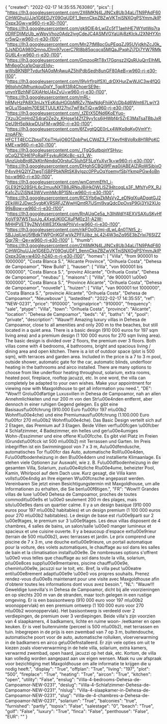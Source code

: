 {
"created": "2022-02-17 14:35:55.763080",
"pics": [
"https://lh3.googleusercontent.com/2X6MKN4LJlNCx8Ub34aLiTN9PAdF60CiHWGhuUJJe1G6EDJY09OqUDF1_9ennCkpZBZwVKTniSNXOgPSYmmJkIPOxpx3Gw=w960-rj-e30-l100",
"https://lh3.googleusercontent.com/gk9DlE4rLwIZc5fT1aehHE7WYqtWq7ra0DRFDliMzUb_wWpyVhoz0Adz2jvgCdeJC4ASMVGYaUAj8zKIckJ2XNHYXncr5wQ=w960-rj-e30-l100",
"https://lh3.googleusercontent.com/Mn27tM8pcGuPEqqZJ95UVjdkhZcJ0k_5JsNDGA980QmnqJDIm97vcerC7Rl8b85qcqcq5MlQaJPxqhZj7Dj7YW7RMkGU6L4=w960-rj-e30-l100",
"https://lh3.googleusercontent.com/GmzooRtT8x17Gqnsz2lQsRUuQrrElhMLMh6pgOca1pOqjrzEIdy-wWsBKNBPTvdurNA0qMrAwuAZ5hiPdbSedh8unGF80AeB=w960-rj-e30-l100",
"https://lh3.googleusercontent.com/l9lyIrfIrplfSXl_drDXHurZwWJiC3w4fQG96tqIvhGMhunkouDqlY_TgpR13R4ChoerSE9e-unynYBzhNFGXiAHpU4xZyU=w960-rj-e30-l100",
"https://lh3.googleusercontent.com/mRL-hRMyHzPA8X3njJxYEsKduHGGbMRZv7NwNdgFhiiKVcDb4d6Wmt67LwjY3wOLu1SqaIm70ESETUULKf27tyi7wF8xTiQ=w960-rj-e30-l100",
"https://lh3.googleusercontent.com/_tZEtX5DNd6KoEYuo-7Xzu3CmHrdZS4raOZe2v_KHgse14ZfZ9yy1cs6jHWbf4rSZrE3MaTsaTBbJxROeU9H5plkkwDUsFM=w960-rj-e30-l100",
"https://lh3.googleusercontent.com/6fZvgtQQE0rLx4WKp9qKy0VmYY-znpAFN-HFCTT4ECCZbsqTXsiTHuijO6O1ZpbPwLCWdZ3_FTXevfH8VoRx8H1RPoKCkME=w960-rj-e30-l100",
"https://lh3.googleusercontent.com/_ITgQSutbqjnYSHvu-qCqQZ1DH61PoRaiFFsykuR0KcBc-sz3_W-IAnzUobBrd82kKtnNmdqO0rstuC5luhSF5LqYuXyr1k=w960-rj-e30-l100",
"https://lh3.googleusercontent.com/DHghSCBQI9fFwa0ilABEAlZjRoWSjbixOP4vylHjQ2IYZtwgTjSBPPbkNRtSK8yIgzc0PPuOqYoemyfSbjYkmpPGw4oBnho=w960-rj-e30-l100",
"https://lh3.googleusercontent.com/wnCqmmEfh1_i-GLE92fQ2BSHL6c2muuNXTB8JRNoJBjHkDWLlSZ94tcqgLs3F_MfsYyPX_RJKa1cZUZjSN43WVvmhMc8P1SN=w960-rj-e30-l100",
"https://lh3.googleusercontent.com/RC5Yb6wZkMsVy2_eDNgIXuADqqtGJ22EkjWi2JDwc5ygbKVRSRFJZWwHQmtR7lJSml9vaQdcDpOvsP9Gj3Yli2XUo99sBow=w960-rj-e30-l100",
"https://lh3.googleusercontent.com/RnAUqCe5a_h3IhWdlY4EXVSAXuSKyHfXgVF97W5TsujJg_4XxgUKI0CXuPM0z31-A2W-MHHPVET9yZNVI4WE3fXknkPhVvI=w960-rj-e30-l100",
"https://lh3.googleusercontent.com/rikFOo0Umj-dLwL4n0TNt5_z-SBJJqlUeU5fBdkTWPOrjKGFwVkZPFIUibz_bL42i4W3qZq95E3bZrlxi76SIZZQqr7R--Qe=w960-rj-e30-l100"
],
"thumb": "https://lh3.googleusercontent.com/2X6MKN4LJlNCx8Ub34aLiTN9PAdF60CiHWGhuUJJe1G6EDJY09OqUDF1_9ennCkpZBZwVKTniSNXOgPSYmmJkIPOxpx3Gw=w400-h240-n-rj-e30-l100",
"homes": [
"Villa",
"from 900001 to 1000000",
"Costa Blanca S.",
"Alicante Province",
"Orihuela Costa",
"Dehesa de Campoamor",
"New Build"
],
"hauser": [
"Villa",
"von 900001 bis 1000000",
"Costa Blanca S.",
"provinz Alicante",
"Orihuela Costa",
"Dehesa de Campoamor",
"neubau"
],
"maisons": [
"Villa",
"de 900001 \u00e0 1000000",
"Costa Blanca S.",
"Province Alicante",
"Orihuela Costa",
"Dehesa de Campoamor",
"nouvelle"
],
"huizen": [
"Villa",
"van 900001 tot 1000000",
"Costa Blanca S.",
"provincie Alicante",
"Orihuela Costa",
"Dehesa de Campoamor",
"Nieuwbouw"
],
"lastedited": "2022-02-17 14:35:55",
"ref": "NEW-0231",
"price": "910000",
"originalprice": "910000",
"frequency": "sale",
"ptype": "Villa",
"town": "Orihuela Costa",
"province": "Alicante",
"location": "Dehesa de Campoamor",
"beds": "4",
"baths": "4",
"pool": "private",
"description": "Wauw!!! Amazing luxury villas in Dehesa de Campoamor, close to all amenities and only 200 m to the beaches, but still located in a quiet area. There is a basic design (910 000 euros for 197 sqm living area) and a premium design (1 100 000 euros for 270 sqm living area). The basic design is divided over 2 floors, the premium over 3 floors. Both villas come with 4 bedrooms, 4 bathrooms, bright and spacious living / dining area and open kitchen. There is a lot of outdoor space (plot is 500 sqm), with terraces and garden area. Included in the price is a 7 to 3 m pool, outside shower, automatic gate for the car, automatic blinds, underfloor heating in the bathrooms and airco installed. There are many options to choose from like underfloor heating throughout, solarium, extra rooms, heated pool, fireplace, rooftop jacuzzi, etc. In one word, the villa can completely be adapted to your own wishes. Make your appointment for viewing now with Maxgoldhouse to get all information you need.",
"DE": "Wow!!! Gro\u00dfartige Luxusvillen in Dehesa de Campoamor, nah an allen Annehmlichkeiten und nur 200 m von den Str\u00e4nden entfernt, aber dennoch in einer ruhigen Gegend gelegen. Es gibt eine Basisausf\u00fchrung (910.000 Euro f\u00fcr 197 m\u00b2 Wohnfl\u00e4che) und eine Premiumausf\u00fchrung (1.100.000 Euro f\u00fcr 270 m\u00b2 Wohnfl\u00e4che). Das Basic Design verteilt sich auf 2 Etagen, das Premium auf 3 Etagen. Beide Villen verf\u00fcgen \u00fcber 4 Schlafzimmer, 4 Badezimmer, ein helles und ger\u00e4umiges Wohn-/Esszimmer und eine offene K\u00fcche. Es gibt viel Platz im Freien (Grundst\u00fcck ist 500 m\u00b2) mit Terrassen und Garten. Im Preis inbegriffen ist ein Swimmingpool von 7 x 3 m, Au\u00dfendusche, automatisches Tor f\u00fcr das Auto, automatische Rolll\u00e4den, Fu\u00dfbodenheizung in den B\u00e4dern und installierte Klimaanlage. Es stehen viele Optionen zur Auswahl, wie z. B. Fu\u00dfbodenheizung in der gesamten Villa, Solarium, zus\u00e4tzliche R\u00e4ume, beheizter Pool, Kamin, Whirlpool auf dem Dach usw. Kurz gesagt, die Villa kann vollst\u00e4ndig an Ihre eigenen W\u00fcnsche angepasst werden. Vereinbaren Sie jetzt einen Besichtigungstermin mit Maxgoldhouse, um alle Informationen zu erhalten, die Sie ben\u00f6tigen.",
"FR": "Wow!!! Grandes villas de luxe \u00e0 Dehesa de Campoamor, proches de toutes commodit\u00e9s et \u00e0 seulement 200 m des plages, mais situ\u00e9es dans un quartier calme. Il y a un design basique (910 000 euros pour 197 m\u00b2 habitables) et un design premium (1 100 000 euros pour 270 m\u00b2 habitables). Le design de base est r\u00e9parti sur 2 \u00e9tages, le premium sur 3 \u00e9tages. Les deux villas disposent de 4 chambres, 4 salles de bains, un salon/salle \u00e0 manger lumineux et spacieux et une cuisine ouverte. Il y a beaucoup d'espace ext\u00e9rieur (terrain de 500 m\u00b2), avec terrasses et jardin. Le prix comprend une piscine de 7 x 3 m, une douche ext\u00e9rieure, un portail automatique pour la voiture, des volets automatiques, le chauffage au sol dans les salles de bain et la climatisation install\u00e9e. De nombreuses options s'offrent \u00e0 vous telles que chauffage au sol dans toute la villa, solarium, pi\u00e8ces suppl\u00e9mentaires, piscine chauff\u00e9e, chemin\u00e9e, jacuzzi sur le toit, etc. Bref, la villa peut \u00eatre enti\u00e8rement adapt\u00e9e \u00e0 vos propres souhaits. Prenez rendez-vous d\u00e8s maintenant pour une visite avec Maxgoldhouse afin d'obtenir toutes les informations dont vous avez besoin.",
"NL": "Wauw!!! Geweldige luxevilla's in Dehesa de Campoamor, dicht bij alle voorzieningen en op slechts 200 m van de stranden, maar toch gelegen in een rustige omgeving. Er is een basisontwerp (910 000 euro voor 197 m\u00b2 woonoppervlak) en een premium ontwerp (1 100 000 euro voor 270 m\u00b2 woonoppervlak). Het basisontwerp is verdeeld over 2 verdiepingen, de premium over 3 verdiepingen. Beide villa's zijn voorzien van 4 slaapkamers, 4 badkamers, lichte en ruime woon- /eetkamer en open keuken. Er is veel buitenruimte (perceel is 500 m\u00b2), met terrassen en tuin. Inbegrepen in de prijs is een zwembad van 7 op 3 m, buitendouche, automatische poort voor de auto, automatische rolluiken, vloerverwarming in de badkamers en airco ge\u00efnstalleerd. Er zijn vele opties om uit te kiezen zoals vloerverwarming in de hele villa, solarium, extra kamers, verwarmd zwembad, open haard, jacuzzi op het dak, etc. Kortom, de villa kan volledig worden aangepast aan uw eigen wensen. Maak nu uw afspraak voor bezichtiging met Maxgoldhouse om alle informatie te krijgen die u nodig heeft.",
"display": "True",
"offplan": "True",
"living": "197",
"plot": "500",
"fireplace": "True",
"heating": "True",
"aircon": "True",
"kitchen": "open",
"utility": "False",
"enslug": "Villa-4-bedrooms-Dehesa-de-Campoamor-NEW-0231",
"deslug": "Villa-4-Schlafzimmer-Dehesa-de-Campoamor-NEW-0231",
"nlslug": "Villa-4-slaapkamer-in-Dehesa-de-Campoamor-NEW-0231",
"slug": "Villa-de-4-chambres-a-Dehesa-de-Campoamor-NEW-0231",
"solarium": "True",
"balconies": "true",
"furnished": "partly",
"topsix": "False",
"salestage": "0",
"beach": "True",
"golf": "False",
"luxury": "True",
"finca": "False",
"penthouse": "False",
"EUR": ""
}
